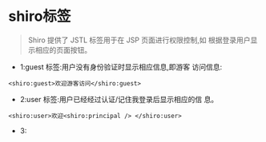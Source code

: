 # shiro标签
> Shiro 提供了 JSTL 标签用于在 JSP 页面进行权限控制,如
  根据登录用户显示相应的页面按钮。
+ 1:guest 标签:用户没有身份验证时显示相应信息,即游客
    访问信息:
```
<shiro:guest>欢迎游客访问</shiro:guest>
```
+ 2:user 标签:用户已经经过认证/记住我登录后显示相应的信
    息。
```
<shiro:user>欢迎<shiro:principal /> </shiro:user>
```
+ 3: